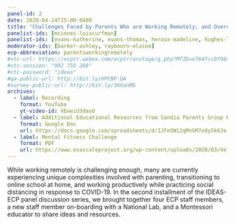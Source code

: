 ```yaml
---
panel-id: 2
date: 2020-04-24T15:00-0400
title: "Challenges Faced by Parents Who are Working Remotely, and Overcoming Them"
panelist-ids: [mcinnes-loiscurfman]
panelist-ids: [evans-katherine, evans-thomas, heroux-madeline, hughes-lindsey, wild-stefan]
moderator-ids: [barker-ashley, raybourn-elaine]
ecp-abbreviation: parentsworkingremotely
#vtc-url: https://ecptr.webex.com/ecptr/onstage/g.php?MTID=e7647cc0f98a8d0edacdd8e79f9c3b997
#vtc-session: "902 755 266"
#vtc-password: "ideas"
#qa-public-url: http://bit.ly/HPCBP-QA
#survey-public-url: http://bit.ly/36VanMG
archives:
  - label: Recording
    format: YouTube
    yt-video-id: XEweiU3davU
  - label: Additional Educational Resources from Sandia Parents Group Board
    format: Google Doc
    url: https://docs.google.com/spreadsheets/d/1JFe5W12qMnGM7oOy5k6Je-HE_QxvNYcQWrw-xRWjDw8/edit#gid=1078836698
  - label: Mental Fitness Challenge
    format: PDF
    url: https://www.exascaleproject.org/wp-content/uploads/2020/03/4e7cebfa9a5e.pdf
---
```

While working remotely is challenging enough, many are currently
experiencing unique complexities involved with parenting,
transitioning to online school at home, and working productively while
practicing social distancing in response to COVID-19.  In the second
installment of the IDEAS-ECP panel discussion series, we brought
together four ECP staff members, a new staff member on-boarding with a
National Lab, and a Montessori educator to share ideas and resources.